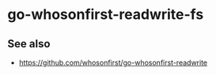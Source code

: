 # go-whosonfirst-readwrite-fs

## See also

* https://github.com/whosonfirst/go-whosonfirst-readwrite
